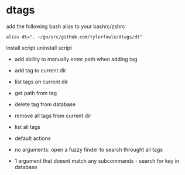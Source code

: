 # dtags


add the following bash alias to your bashrc/zshrc
```
alias dt=". ~/go/src/github.com/tylerfowle/dtags/dt"
```


install script
uninstall script

- add ability to manually enter path when adding tag

- add tag to current dir

- list tags on current dir

- get path from tag

- delete tag from database
- remove all tags from current dir

- list all tags


- default actions
- no arguments: open a fuzzy finder to search throught all tags
- 1 argument that doesnt match any subcommands - search for key in database
